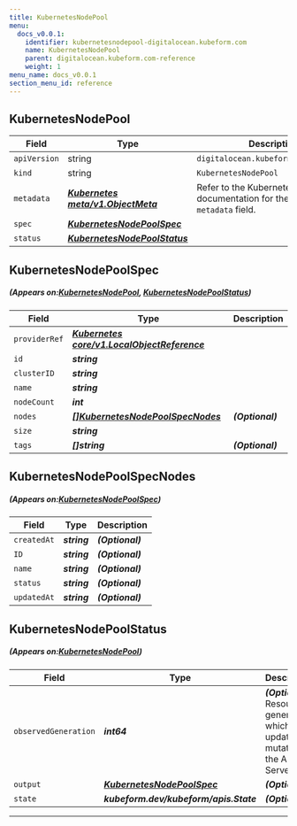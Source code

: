 ```yaml
---
title: KubernetesNodePool
menu:
  docs_v0.0.1:
    identifier: kubernetesnodepool-digitalocean.kubeform.com
    name: KubernetesNodePool
    parent: digitalocean.kubeform.com-reference
    weight: 1
menu_name: docs_v0.0.1
section_menu_id: reference
---
```


## KubernetesNodePool
| Field | Type | Description |
| ------ | ----- | ----------- |
| `apiVersion` | string | `digitalocean.kubeform.com/v1alpha1` |
|    `kind` | string | `KubernetesNodePool` |
| `metadata` | ***[Kubernetes meta/v1.ObjectMeta](https://kubernetes.io/docs/reference/generated/kubernetes-api/v1.13/#objectmeta-v1-meta)***|Refer to the Kubernetes API documentation for the fields of the `metadata` field.|
| `spec` | ***[KubernetesNodePoolSpec](#KubernetesNodePoolSpec)***||
| `status` | ***[KubernetesNodePoolStatus](#KubernetesNodePoolStatus)***||
## KubernetesNodePoolSpec
##### (Appears on:[KubernetesNodePool](#KubernetesNodePool), [KubernetesNodePoolStatus](#KubernetesNodePoolStatus))
| Field | Type | Description |
| ------ | ----- | ----------- |
| `providerRef` | ***[Kubernetes core/v1.LocalObjectReference](https://kubernetes.io/docs/reference/generated/kubernetes-api/v1.13/#localobjectreference-v1-core)***||
| `id` | ***string***||
| `clusterID` | ***string***||
| `name` | ***string***||
| `nodeCount` | ***int***||
| `nodes` | ***[[]KubernetesNodePoolSpecNodes](#KubernetesNodePoolSpecNodes)***| ***(Optional)*** |
| `size` | ***string***||
| `tags` | ***[]string***| ***(Optional)*** |
## KubernetesNodePoolSpecNodes
##### (Appears on:[KubernetesNodePoolSpec](#KubernetesNodePoolSpec))
| Field | Type | Description |
| ------ | ----- | ----------- |
| `createdAt` | ***string***| ***(Optional)*** |
| `ID` | ***string***| ***(Optional)*** |
| `name` | ***string***| ***(Optional)*** |
| `status` | ***string***| ***(Optional)*** |
| `updatedAt` | ***string***| ***(Optional)*** |
## KubernetesNodePoolStatus
##### (Appears on:[KubernetesNodePool](#KubernetesNodePool))
| Field | Type | Description |
| ------ | ----- | ----------- |
| `observedGeneration` | ***int64***| ***(Optional)*** Resource generation, which is updated on mutation by the API Server.|
| `output` | ***[KubernetesNodePoolSpec](#KubernetesNodePoolSpec)***| ***(Optional)*** |
| `state` | ***kubeform.dev/kubeform/apis.State***| ***(Optional)*** |
---

